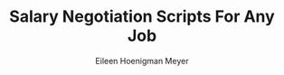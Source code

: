 ---
title: Salary Negotiation Scripts For Any Job
publication: glassdoor
article_url: https://www.glassdoor.com/blog/salary-negotiation-scripts-for-any-job/
author: Eileen Hoenigman Meyer
publication_date: 03-30-2020
---